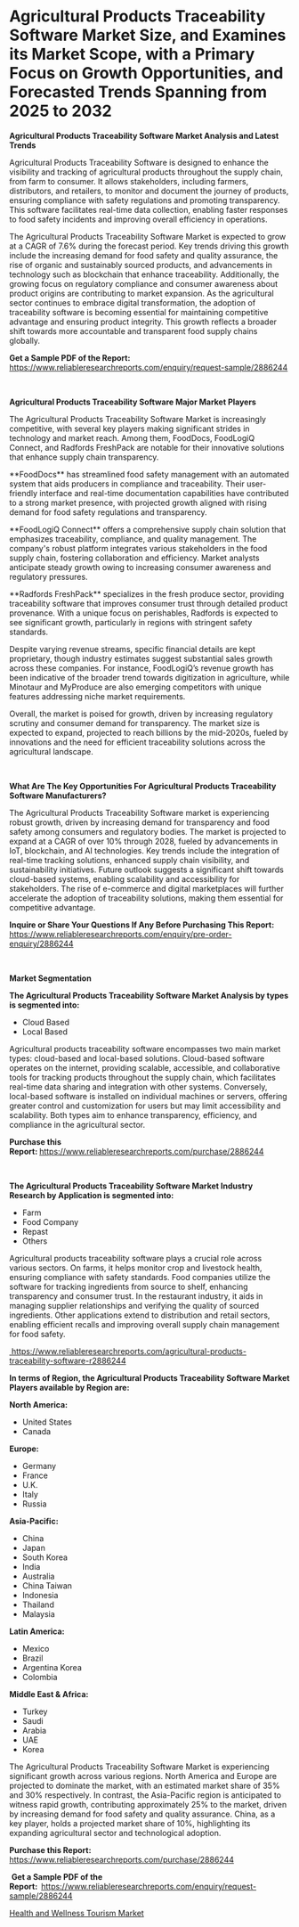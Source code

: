 <p><h1>Agricultural Products Traceability Software Market Size, and Examines its Market Scope, with a Primary Focus on Growth Opportunities, and Forecasted Trends Spanning from 2025 to 2032</h1></p><p><strong>Agricultural Products Traceability Software Market Analysis and Latest Trends</strong></p>
<p><p>Agricultural Products Traceability Software is designed to enhance the visibility and tracking of agricultural products throughout the supply chain, from farm to consumer. It allows stakeholders, including farmers, distributors, and retailers, to monitor and document the journey of products, ensuring compliance with safety regulations and promoting transparency. This software facilitates real-time data collection, enabling faster responses to food safety incidents and improving overall efficiency in operations.</p><p>The Agricultural Products Traceability Software Market is expected to grow at a CAGR of 7.6% during the forecast period. Key trends driving this growth include the increasing demand for food safety and quality assurance, the rise of organic and sustainably sourced products, and advancements in technology such as blockchain that enhance traceability. Additionally, the growing focus on regulatory compliance and consumer awareness about product origins are contributing to market expansion. As the agricultural sector continues to embrace digital transformation, the adoption of traceability software is becoming essential for maintaining competitive advantage and ensuring product integrity. This growth reflects a broader shift towards more accountable and transparent food supply chains globally.</p></p>
<p><strong>Get a Sample PDF of the Report:&nbsp;</strong> <a href="https://www.reliableresearchreports.com/enquiry/request-sample/2886244?utm_campaign=3124&utm_medium=2&utm_source=Github&utm_content=ia&utm_term=13032025&utm_id=agricultural-products-traceability-software">https://www.reliableresearchreports.com/enquiry/request-sample/2886244</a></p>
<p>&nbsp;</p>
<p><strong>Agricultural Products Traceability Software Major Market Players</strong></p>
<p><p>The Agricultural Products Traceability Software Market is increasingly competitive, with several key players making significant strides in technology and market reach. Among them, FoodDocs, FoodLogiQ Connect, and Radfords FreshPack are notable for their innovative solutions that enhance supply chain transparency.</p><p>**FoodDocs** has streamlined food safety management with an automated system that aids producers in compliance and traceability. Their user-friendly interface and real-time documentation capabilities have contributed to a strong market presence, with projected growth aligned with rising demand for food safety regulations and transparency.</p><p>**FoodLogiQ Connect** offers a comprehensive supply chain solution that emphasizes traceability, compliance, and quality management. The company's robust platform integrates various stakeholders in the food supply chain, fostering collaboration and efficiency. Market analysts anticipate steady growth owing to increasing consumer awareness and regulatory pressures. </p><p>**Radfords FreshPack** specializes in the fresh produce sector, providing traceability software that improves consumer trust through detailed product provenance. With a unique focus on perishables, Radfords is expected to see significant growth, particularly in regions with stringent safety standards.</p><p>Despite varying revenue streams, specific financial details are kept proprietary, though industry estimates suggest substantial sales growth across these companies. For instance, FoodLogiQ’s revenue growth has been indicative of the broader trend towards digitization in agriculture, while Minotaur and MyProduce are also emerging competitors with unique features addressing niche market requirements.</p><p>Overall, the market is poised for growth, driven by increasing regulatory scrutiny and consumer demand for transparency. The market size is expected to expand, projected to reach billions by the mid-2020s, fueled by innovations and the need for efficient traceability solutions across the agricultural landscape.</p></p>
<p>&nbsp;</p>
<p><strong>What Are The Key Opportunities For Agricultural Products Traceability Software Manufacturers?</strong></p>
<p><p>The Agricultural Products Traceability Software market is experiencing robust growth, driven by increasing demand for transparency and food safety among consumers and regulatory bodies. The market is projected to expand at a CAGR of over 10% through 2028, fueled by advancements in IoT, blockchain, and AI technologies. Key trends include the integration of real-time tracking solutions, enhanced supply chain visibility, and sustainability initiatives. Future outlook suggests a significant shift towards cloud-based systems, enabling scalability and accessibility for stakeholders. The rise of e-commerce and digital marketplaces will further accelerate the adoption of traceability solutions, making them essential for competitive advantage.</p></p>
<p><strong>Inquire or Share Your Questions If Any Before Purchasing This Report:</strong> <a href="https://www.reliableresearchreports.com/enquiry/pre-order-enquiry/2886244?utm_campaign=3124&utm_medium=2&utm_source=Github&utm_content=ia&utm_term=13032025&utm_id=agricultural-products-traceability-software">https://www.reliableresearchreports.com/enquiry/pre-order-enquiry/2886244</a></p>
<p>&nbsp;</p>
<p><strong>Market Segmentation</strong></p>
<p><strong>The Agricultural Products Traceability Software Market Analysis by types is segmented into:</strong></p>
<p><ul><li>Cloud Based</li><li>Local Based</li></ul></p>
<p><p>Agricultural products traceability software encompasses two main market types: cloud-based and local-based solutions. Cloud-based software operates on the internet, providing scalable, accessible, and collaborative tools for tracking products throughout the supply chain, which facilitates real-time data sharing and integration with other systems. Conversely, local-based software is installed on individual machines or servers, offering greater control and customization for users but may limit accessibility and scalability. Both types aim to enhance transparency, efficiency, and compliance in the agricultural sector.</p></p>
<p><strong>Purchase this Report:&nbsp;</strong><a href="https://www.reliableresearchreports.com/purchase/2886244?utm_campaign=3124&utm_medium=2&utm_source=Github&utm_content=ia&utm_term=13032025&utm_id=agricultural-products-traceability-software">https://www.reliableresearchreports.com/purchase/2886244</a></p>
<p>&nbsp;</p>
<p><strong>The Agricultural Products Traceability Software Market Industry Research by Application is segmented into:</strong></p>
<p><ul><li>Farm</li><li>Food Company</li><li>Repast</li><li>Others</li></ul></p>
<p><p>Agricultural products traceability software plays a crucial role across various sectors. On farms, it helps monitor crop and livestock health, ensuring compliance with safety standards. Food companies utilize the software for tracking ingredients from source to shelf, enhancing transparency and consumer trust. In the restaurant industry, it aids in managing supplier relationships and verifying the quality of sourced ingredients. Other applications extend to distribution and retail sectors, enabling efficient recalls and improving overall supply chain management for food safety.</p></p>
<p><a href="https://www.reliableresearchreports.com/agricultural-products-traceability-software-r2886244?utm_campaign=3124&utm_medium=2&utm_source=Github&utm_content=ia&utm_term=13032025&utm_id=agricultural-products-traceability-software">&nbsp;https://www.reliableresearchreports.com/agricultural-products-traceability-software-r2886244</a></p>
<p><strong>In terms of Region, the Agricultural Products Traceability Software Market Players available by Region are:</strong></p>
<p>
    <p> <strong> North America: </strong>
        <ul>
            <li>United States</li>
            <li>Canada</li>
        </ul>
        </p> 
    <p> <strong> Europe: </strong>
        <ul>
            <li>Germany</li>
            <li>France</li>
            <li>U.K.</li>
            <li>Italy</li>
            <li>Russia</li>
        </ul>
        </p> 
    <p> <strong> Asia-Pacific: </strong>
        <ul>
            <li>China</li>
            <li>Japan</li>
            <li>South Korea</li>
            <li>India</li>
            <li>Australia</li>
            <li>China Taiwan</li>
            <li>Indonesia</li>
            <li>Thailand</li>
            <li>Malaysia</li>
        </ul>
        </p> 
    <p> <strong> Latin America: </strong>
        <ul>
            <li>Mexico</li>
            <li>Brazil</li>
            <li>Argentina Korea</li>
            <li>Colombia</li>
        </ul>
        </p> 
    <p> <strong> Middle East & Africa: </strong>
        <ul>
            <li>Turkey</li>
            <li>Saudi</li>
            <li>Arabia</li>
            <li>UAE</li>
            <li>Korea</li>
        </ul>
    </p>
    </p>
<p><p>The Agricultural Products Traceability Software Market is experiencing significant growth across various regions. North America and Europe are projected to dominate the market, with an estimated market share of 35% and 30% respectively. In contrast, the Asia-Pacific region is anticipated to witness rapid growth, contributing approximately 25% to the market, driven by increasing demand for food safety and quality assurance. China, as a key player, holds a projected market share of 10%, highlighting its expanding agricultural sector and technological adoption.</p></p>
<p><strong>Purchase this Report: </strong><a href="https://www.reliableresearchreports.com/purchase/2886244?utm_campaign=3124&utm_medium=2&utm_source=Github&utm_content=ia&utm_term=13032025&utm_id=agricultural-products-traceability-software">https://www.reliableresearchreports.com/purchase/2886244</a></p>
<p>&nbsp;<strong>Get a Sample PDF of the Report:&nbsp;&nbsp;</strong><a href="https://www.reliableresearchreports.com/enquiry/request-sample/2886244?utm_campaign=3124&utm_medium=2&utm_source=Github&utm_content=ia&utm_term=13032025&utm_id=agricultural-products-traceability-software">https://www.reliableresearchreports.com/enquiry/request-sample/2886244</a></p>
<p><strong></strong></p>
<p><p><a href="https://github.com/XavierTyler76/Market-Research-Report-List-1/blob/main/health-and-wellness-tourism-market.md?utm_campaign=3124&utm_medium=2&utm_source=Github&utm_content=ia&utm_term=13032025&utm_id=agricultural-products-traceability-software">Health and Wellness Tourism Market</a></p></p>
